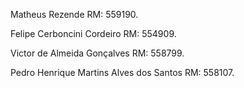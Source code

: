 Matheus Rezende RM: 559190.

Felipe Cerboncini Cordeiro RM: 554909.

Victor de Almeida Gonçalves RM: 558799.

Pedro Henrique Martins Alves dos Santos RM: 558107.
